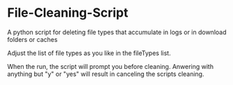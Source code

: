 # File-Cleaning-Script
A python script for deleting file types that accumulate in logs or in download folders or caches

Adjust the list of file types as you like in the fileTypes list.

When the run, the script will prompt you before cleaning. Anwering with anything but "y" or "yes" will result in canceling the scripts cleaning.
